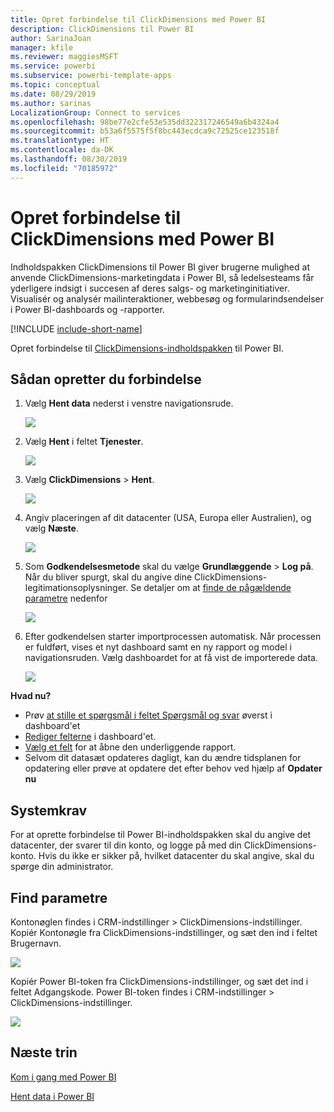 ```yaml
---
title: Opret forbindelse til ClickDimensions med Power BI
description: ClickDimensions til Power BI
author: SarinaJoan
manager: kfile
ms.reviewer: maggiesMSFT
ms.service: powerbi
ms.subservice: powerbi-template-apps
ms.topic: conceptual
ms.date: 08/29/2019
ms.author: sarinas
LocalizationGroup: Connect to services
ms.openlocfilehash: 98be77e2cfe53e535dd322317246549a6b4324a4
ms.sourcegitcommit: b53a6f5575f5f8bc443ecdca9c72525ce123518f
ms.translationtype: HT
ms.contentlocale: da-DK
ms.lasthandoff: 08/30/2019
ms.locfileid: "70185972"
---
```

# <a name="connect-to-clickdimensions-with-power-bi"></a>Opret forbindelse til ClickDimensions med Power BI
Indholdspakken ClickDimensions til Power BI giver brugerne mulighed at anvende ClickDimensions-marketingdata i Power BI, så ledelsesteams får yderligere indsigt i succesen af deres salgs- og marketinginitiativer. Visualisér og analysér mailinteraktioner, webbesøg og formularindsendelser i Power BI-dashboards og -rapporter.

[!INCLUDE [include-short-name](./includes/service-deprecate-content-packs.md)]

Opret forbindelse til [ClickDimensions-indholdspakken](https://app.powerbi.com/getdata/services/click-dimensions) til Power BI.

## <a name="how-to-connect"></a>Sådan opretter du forbindelse
1. Vælg **Hent data** nederst i venstre navigationsrude.
   
   ![](media/service-connect-to-clickdimensions/getdata.png)
2. Vælg **Hent** i feltet **Tjenester**.
   
   ![](media/service-connect-to-clickdimensions/services.png)
3. Vælg **ClickDimensions** \>  **Hent**.
   
   ![](media/service-connect-to-clickdimensions/clickdimensions.png)
4. Angiv placeringen af dit datacenter (USA, Europa eller Australien), og vælg **Næste**.
   
   ![](media/service-connect-to-clickdimensions/params.png)
5. Som **Godkendelsesmetode** skal du vælge **Grundlæggende** \> **Log på**. Når du bliver spurgt, skal du angive dine ClickDimensions-legitimationsoplysninger. Se detaljer om at [finde de pågældende parametre](#FindingParams) nedenfor
   
    ![](media/service-connect-to-clickdimensions/creds.png)
6. Efter godkendelsen starter importprocessen automatisk. Når processen er fuldført, vises et nyt dashboard samt en ny rapport og model i navigationsruden. Vælg dashboardet for at få vist de importerede data.
   
     ![](media/service-connect-to-clickdimensions/dashboard.png)

**Hvad nu?**

* Prøv [at stille et spørgsmål i feltet Spørgsmål og svar](consumer/end-user-q-and-a.md) øverst i dashboard'et
* [Rediger felterne](service-dashboard-edit-tile.md) i dashboard'et.
* [Vælg et felt](consumer/end-user-tiles.md) for at åbne den underliggende rapport.
* Selvom dit datasæt opdateres dagligt, kan du ændre tidsplanen for opdatering eller prøve at opdatere det efter behov ved hjælp af **Opdater nu**

## <a name="system-requirements"></a>Systemkrav
For at oprette forbindelse til Power BI-indholdspakken skal du angive det datacenter, der svarer til din konto, og logge på med din ClickDimensions-konto. Hvis du ikke er sikker på, hvilket datacenter du skal angive, skal du spørge din administrator.

<a name="FindingParams"></a>

## <a name="finding-parameters"></a>Find parametre
Kontonøglen findes i CRM-indstillinger \> ClickDimensions-indstillinger. Kopiér Kontonøgle fra ClickDimensions-indstillinger, og sæt den ind i feltet Brugernavn.  

![](media/service-connect-to-clickdimensions/crm.png)  

Kopiér Power BI-token fra ClickDimensions-indstillinger, og sæt det ind i feltet Adgangskode. Power BI-token findes i CRM-indstillinger \> ClickDimensions-indstillinger.  

![](media/service-connect-to-clickdimensions/crm2.png)  

## <a name="next-steps"></a>Næste trin
[Kom i gang med Power BI](service-get-started.md)

[Hent data i Power BI](service-get-data.md)

